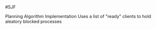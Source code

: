 #SJF

Planning Algorithm <SJF> Implementation 
Uses a list of "ready" clients to hold aleatory blocked processes